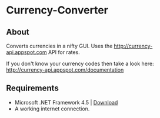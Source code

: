 Currency-Converter
==================

About
------
Converts currencies in a nifty GUI.
Uses the <http://currency-api.appspot.com> API for rates.

If you don't know your currency codes then take a look here:
<http://currency-api.appspot.com/documentation>


Requirements
--------------

* Microsoft .NET Framework 4.5 | [Download](http://www.microsoft.com/en-gb/download/details.aspx?id=30653)
* A working internet connection.
